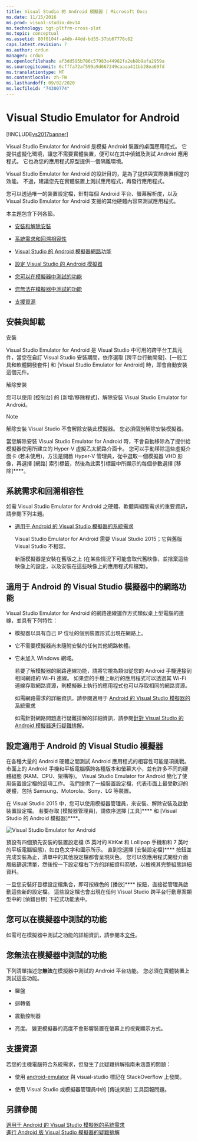 ```yaml
---
title: Visual Studio 的 Android 模擬器 | Microsoft Docs
ms.date: 11/15/2016
ms.prod: visual-studio-dev14
ms.technology: tgt-pltfrm-cross-plat
ms.topic: conceptual
ms.assetid: 80f0104f-a4db-44dd-bd55-37bb67776c62
caps.latest.revision: 7
ms.author: crdun
manager: crdun
ms.openlocfilehash: af3dd595b786c57983e44982fa2eb8b9afa2959a
ms.sourcegitcommit: 6cfffa72af599a9d667249caaaa411bb28ea69fd
ms.translationtype: MT
ms.contentlocale: zh-TW
ms.lasthandoff: 09/02/2020
ms.locfileid: "74300774"
---
```

# <a name="visual-studio-emulator-for-android"></a>Visual Studio Emulator for Android
[!INCLUDE[vs2017banner](../includes/vs2017banner.md)]

Visual Studio Emulator for Android 是模擬 Android 裝置的桌面應用程式。 它提供虛擬化環境，讓您不需要實體裝置，便可以在其中偵錯及測試 Android 應用程式。 它也為您的應用程式原型提供一個隔離環境。  
  
 Visual Studio Emulator for Android 的設計目的，是為了提供與實際裝置相當的效能。 不過，建議您先在實體裝置上測試應用程式，再發行應用程式。  
  
 您可以透過唯一的裝置設定檔，針對每個 Android 平台、螢幕解析度，以及 Visual Studio Emulator for Android 支援的其他硬體內容來測試應用程式。  
  
 本主題包含下列各節。  
  
- [安裝和解除安裝](#Installing)  
  
- [系統需求和回溯相容性](#Requirements)  
  
- [Visual Studio 的 Android 模擬器網路功能](#Networking)  
  
- [設定 Visual Studio 的 Android 模擬器](#Configuring)  
  
- [您可以在模擬器中測試的功能](#FeaturesTest)  
  
- [您無法在模擬器中測試的功能](#FeaturesNonTest)  
  
- [支援資源](#Support)  
  
## <a name="installing-and-uninstalling"></a><a name="Installing"></a> 安裝與卸載  
 安裝  
  
 Visual Studio Emulator for Android 是 Visual Studio 中可用的跨平台工具元件，當您在自訂 Visual Studio 安裝期間，依序選取 [跨平台行動開發]、[一般工具和軟體開發套件] 和 [Visual Studio Emulator for Android] 時，即會自動安裝這個元件。  
  
 解除安裝  
  
 您可以使用 [控制台] 的 [新增/移除程式]，解除安裝 Visual Studio Emulator for Android。  
  
> [!NOTE]
> 解除安裝 Visual Studio 不會解除安裝此模擬器。 您必須個別解除安裝模擬器。  
  
 當您解除安裝 Visual Studio Emulator for Android 時，不會自動移除為了提供給模擬器使用所建立的 Hyper-V 虛擬乙太網路介面卡。 您可以手動移除這些虛擬介面卡 (若未使用)，方法是開啟 Hyper-V 管理員，從中選取一個模擬器 VHD 影像，再選擇 [網路] 索引標籤，然後為此索引標籤中所顯示的每個參數選擇 [移除]****。  
  
## <a name="system-requirements-and-backward-compatibility"></a><a name="Requirements"></a> 系統需求和回溯相容性  
 如需 Visual Studio Emulator for Android 之硬體、軟體與組態需求的重要資訊，請參閱下列主題。  
  
- [適用于 Android 的 Visual Studio 模擬器的系統需求](../cross-platform/system-requirements-for-the-visual-studio-emulator-for-android.md)  
  
  Visual Studio Emulator for Android 需要 Visual Studio 2015；它與舊版 Visual Studio 不相容。  
  
  新版模擬器是安裝在舊版之上 (在某些情況下可能會取代舊映像，並捨棄這些映像上的設定，以及安裝在這些映像上的應用程式和檔案)。  
  
## <a name="networking-in-the-visual-studio-emulator-for-android"></a><a name="Networking"></a> 適用于 Android 的 Visual Studio 模擬器中的網路功能  
 Visual Studio Emulator for Android 的網路連線運作方式類似桌上型電腦的連線，並具有下列特性：  
  
- 模擬器以具有自己 IP 位址的個別裝置形式出現在網路上。  
  
- 它不需要模擬器尚未隨附安裝的任何其他網路軟體。  
  
- 它未加入 Windows 網域。  
  
  若要了解模擬器的網路連線功能，請將它視為類似從您的 Android 手機連接到相同網路的 Wi-Fi 連線。 如果您的手機上執行的應用程式可以透過其 Wi-Fi 連線存取網路資源，則模擬器上執行的應用程式也可以存取相同的網路資源。  
  
  如需網路需求的詳細資訊，請參閱適用于 [Android 的 Visual Studio 模擬器的系統需求](../cross-platform/system-requirements-for-the-visual-studio-emulator-for-android.md)  
  
  如需針對網路問題進行疑難排解的詳細資訊，請參閱[針對 Visual Studio 的 Android 模擬器進行疑難排解](../cross-platform/troubleshooting-the-visual-studio-emulator-for-android.md)。  
  
## <a name="configure-the-visual-studio-emulator-for-android"></a><a name="Configuring"></a> 設定適用于 Android 的 Visual Studio 模擬器  
 在各種大量的 Android 硬體之間測試 Android 應用程式的相容性可能是項挑戰。 市面上的 Android 手機和平板電腦橫跨各種版本和螢幕大小，並有許多不同的硬體組態 (RAM、CPU、架構等)。 Visual Studio Emulator for Android 簡化了使用裝置設定檔的這項工作。 我們提供了一組裝置設定檔，代表市面上最受歡迎的硬體，包括 Samsung、Motorola、Sony、LG 等裝置。  
  
 在 Visual Studio 2015 中，您可以使用模擬器管理員，來安裝、解除安裝及啟動裝置設定檔。 若要存取 [模擬器管理員]，請依序選擇 [工具]**** 和 [Visual Studio 的 Android 模擬器]****。  
  
 ![Visual Studio Emulator for Android](../cross-platform/media/android-emu-manager.png "Android_Emu_Manager")  
  
 預設有四個預先安裝的裝置設定檔 (5 英吋的 KitKat 和 Lollipop 手機和和 7 英吋的平板電腦組態)，如白色文字和圖示所示。 直到您選擇 [安裝設定檔]**** 按鈕並完成安裝為止，清單中的其他設定檔都會呈現灰色。 您可以依應用程式開發介面層級篩選清單，然後按一下設定檔右下方的詳細資料箭號，以檢視其完整組態詳細資料。  
  
 一旦您安裝好目標設定檔集合，即可按綠色的 [播放]**** 按鈕，直接從管理員啟動這些新的設定檔。 這些設定檔也會出現在任何 Visual Studio 跨平台行動專案類型中的 [偵錯目標] 下拉式功能表中。  
  
## <a name="features-that-you-can-test-in-the-emulator"></a><a name="FeaturesTest"></a> 您可以在模擬器中測試的功能  
 如需可在模擬器中測試之功能的詳細資訊，請參閱本[文件](https://devblogs.microsoft.com/devops/introducing-visual-studios-emulator-for-android/)。  
  
## <a name="features-that-you-cant-test-in-the-emulator"></a><a name="FeaturesNonTest"></a> 您無法在模擬器中測試的功能  
 下列清單描述您**無法**在模擬器中測試的 Android 平台功能。 您必須在實體裝置上測試這些功能。  
  
- 羅盤  
  
- 迴轉儀  
  
- 震動控制器  
  
- 亮度。 變更模擬器的亮度不會影響裝置在螢幕上的視覺顯示方式。  
  
## <a name="support-resources"></a><a name="Support"></a> 支援資源  
 若您的主機電腦符合系統需求，但發生了此疑難排解指南未涵蓋的問題：  
  
- 使用 [android-emulator](https://stackoverflow.com/questions/tagged/android-emulator) 與 visual-studio 標記在 StackOverflow 上發問。  
  
- 使用 Visual Studio 或模擬器管理員中的 [傳送笑臉] 工具回報問題。  
  
## <a name="see-also"></a>另請參閱  
 [適用于 Android 的 Visual Studio 模擬器的系統需求](../cross-platform/system-requirements-for-the-visual-studio-emulator-for-android.md)   
 [進行 Android 版 Visual Studio 模擬器的疑難排解](../cross-platform/troubleshooting-the-visual-studio-emulator-for-android.md)
